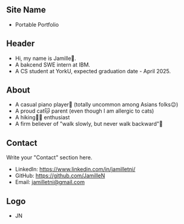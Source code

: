 ## Site Name
- Portable Portfolio

## Header
- Hi, my name is Jamille👋. 
- A bakcend SWE intern at IBM.
- A CS student at YorkU, expected graduation date - April 2025.

## About
- A casual piano player🎹 (totally uncommon among Asians folks😉)
- A proud cat🐱 parent (even though I am allergic to cats)
- A hiking🚶‍♂️ enthusiast
- A firm believer of "walk slowly, but never walk backward"🤗

## Contact
Write your "Contact" section here.
- LinkedIn: https://www.linkedin.com/in/jamilletni/
- GitHub: https://github.com/JamilleN
- Email: jamilletni@gmail.com

## Logo
- JN